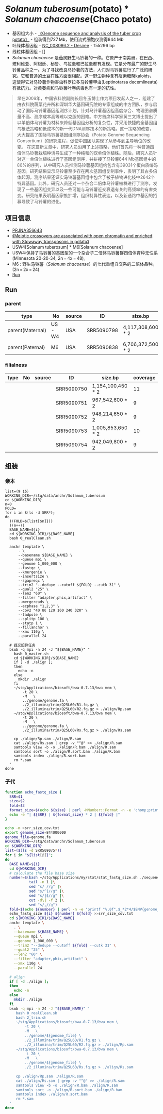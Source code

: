 # *Solanum tuberosum*(potato) * *Solanum chacoense*(Chaco potato)
+ 基因组大小 - [《Genome sequence and analysis of the tuber crop potato》](https://www.nature.com/articles/nature10158) - 组装得到727 Mb，使用流式细胞仪测得844 Mb
+ 叶绿体基因组 - [NC_008096.2 - Desiree](https://www.ncbi.nlm.nih.gov/nuccore/NC_008096.2) - 155296 bp
+ 线粒体基因组 - []
+ *Solanum chacoense* 是茄属野生马铃薯的一种。它原产于南美洲，在巴西、玻利维亚、阿根廷、秘鲁、乌拉圭和巴拉圭都有发现。它是分布最广的野生马铃薯品种之一。为了寻找改良马铃薯的方法，人们对马铃薯进行了广泛的研究。它和普通的土豆在性方面很相配。这一野生物种含有瘦素糖聚kaloids，这使得它对马铃薯作物害虫科罗拉多马铃薯甲虫(Leptinotarsa decemlineata)有抵抗力。对黄萎病和马铃薯叶卷病毒也有一定的抗性。

> 早在2006年，中国农科院副院长屈冬玉博士作为项目发起人之一，组建了由农科院蔬菜花卉所和深圳华大基因研究院的专家组成的中方团队，参与启动了国际马铃薯基因组测序计划。针对马铃薯基因组高度杂合、物理图谱质量不高、测序成本高等难以克服的困难。中方首席科学家黄三文博士提出了以单倍体马铃薯为材料来降低基因组分析的复杂性，并采用快捷的全基因组鸟枪法策略和低成本的新一代DNA测序技术的新策略。这一策略的改变，大大提高了国际马铃薯基因组测序协会（Potato Genome Sequencing Consortium）的研究进程，促使中国团队实现了从参与到主导地位的改变。
> 在这篇新文章中，研究人员沿用了上述策略，他们首先将一种普通四倍体马铃薯栽培种诱导生成了一种纯和的双单倍体植株。随后，研究人员针对这一单倍体植株进行了基因组测序，并拼接了马铃薯844 Mb基因组中的86%的序列，从中研究人员推测马铃薯基因组约包含有39031个蛋白质编码基因。研究结果显示马铃薯至少存在两次基因组复制事件，表明了其古多倍体起源。测序结果还证实马铃薯基因组中包含了被子植物进化枝中2642个特异基因。此外，研究人员还对一个杂合二倍体马铃薯植株进行了测序，发现了一些基因组变异以及一些可能与马铃薯近交衰退有关的高频率的有害突变。研究结果表明基因家族扩增，组织特异性表达，以及新通路中基因的招募导致了马铃薯的进化。

## 项目信息
+ [PRJNA356643](https://www.ncbi.nlm.nih.gov/bioproject/?term=PRJNA335820)
+ [《Meiotic crossovers are associated with open chromatin and enriched with Stowaway transposons in potato》](https://www.ncbi.nlm.nih.gov/pmc/articles/PMC5663088/)
+ USW4[Solanum tuberosum] * M6[Solanum chacoense]
+ USW4:保持了马铃薯的基因型的一个杂合子二倍体马铃薯群四倍体育种无性系 (Minnesota 20-20-34, 2n = 4x = 48),
+ M6 : 野生马铃薯（*Solanum chacoense*）的七代重组自交系的二倍体品种。 (2n = 2x = 24) 
+ [Run](https://trace.ncbi.nlm.nih.gov/Traces/study/?acc=PRJNA356643&go=go)

## Run

### parent
| type | No | source | ID | size.bp | coverage |
| --- | --- | --- | --- | --- | --- |
| parent(Maternal) | US-W4 | USA | SRR5090798 | 4,117,308,600 * 2 | 9 |
| parent(Paternal) | M6 | USA | SRR5090838 | 6,706,372,500 * 2 | 15 |

### filialness
| type | No | source | ID | size.bp | coverage |
| --- | --- | --- | --- | --- | --- |
| | | | SRR5090750 | 1,154,100,450 * 2 | 11 |
| | | | SRR5090751 | 967,542,600 * 2 | 9 |
| | | | SRR5090752 | 948,214,650 * 2 | 9 |
| | | | SRR5090753 | 1,005,853,650 * 2 | 10 |
| | | | SRR5090754 | 942,049,800 * 2 | 9 |

## 组装

### 亲本
```
list=(9 15)
WORKING_DIR=~/stq/data/anchr/Solanum_tuberosum
cd ${WORKING_DIR}
n=0
FOLD=
for i in $(ls -d SRR*);
do
  ((FOLD=${list[$n]}))
  ((n++))
  BASE_NAME=${i}
  cd ${WORKING_DIR}/${BASE_NAME}
  bash 0_realClean.sh
  
  anchr template \
      . \
      --basename ${BASE_NAME} \
      --queue mpi \
      --genome 1_000_000 \
      --fastqc \
      --kmergenie \
      --insertsize \
      --sgapreqc \
      --trim2 "--dedupe --cutoff ${FOLD} --cutk 31" \
      --qual2 "25" \
      --len2 "60" \
      --filter "adapter,phix,artifact" \
      --mergereads \
      --ecphase "1,2,3" \
      --cov2 "40 80 120 160 240 320" \
      --tadpole \
      --splitp 100 \
      --statp 1 \
      --fillanchor \
      --xmx 110g \
      --parallel 24
  
  # 提交超算任务
  bsub -q mpi -n 24 -J "${BASE_NAME}" "
    bash 0_master.sh
    cd ${WORKING_DIR}/${BASE_NAME}
    if [ -d ./align ];
    then
      echo -n
    else
      mkdir ./align
    fi
    ~/stq/Applications/biosoft/bwa-0.7.13/bwa mem \
        -t 20 \
        -M   \
        ../genome/genome.fa \
        ./2_illumina/trim/Q25L60/R1.fq.gz \
        ./2_illumina/trim/Q25L60/R2.fq.gz > ./align/Rp.sam
    ~/stq/Applications/biosoft/bwa-0.7.13/bwa mem \
        -t 20 \
        -M   \
        ../genome/genome.fa \
        ./2_illumina/trim/Q25L60/Rs.fq.gz > ./align/Rs.sam
        
    cp ./align/Rp.sam ./align/R.sam
    cat ./align/Rs.sam | grep -v "^@" >> ./align/R.sam
    samtools view -b -o ./align/R.bam ./align/R.sam
    samtools sort -o ./align/R.sort.bam ./align/R.bam
    samtools index ./align/R.sort.bam
    rm *.sam
  "
done
```

### 子代
```bash
function echo_fastq_size {
  SRR=$1
  size=$2
  fold=$3
  format_size=$(echo ${size} | perl -MNumber::Format -n -e 'chomp;print Number::Format::format_number($_)')
  echo -e "| ${SRR} | ${format_size} * 2 | ${fold} |"
}

echo -n >srr_size_cov.txt
export genome_size=844000000
genome_file=genome.fa
WORKING_DIR=~/stq/data/anchr/Solanum_tuberosum
cd ${WORKING_DIR}
list=($(ls -d SRR509075*))
for i in "${list[@]}";
do
  BASE_NAME=${i}
  cd ${WORKING_DIR}
  # calculate the file base size
  number=$(bash ~/stq/Applications/my/stat/stat_fastq_size.sh ./sequence_data/${BASE_NAME}_1.fastq.gz |\
           tail -n 1 |\
           sed "s/ //g" |\
           sed "s/^|//g" |\
           sed "s/|$//g" |\
           cut -d\| -f 2 |\
           sed "s/,//g")
  fold=$(echo ${number} | perl -n -e 'printf "%.0f",$_*2*4/$ENV{genome_size}')
  echo_fastq_size ${i} ${number} ${fold} >>srr_size_cov.txt
  cd ${WORKING_DIR}/${BASE_NAME}
  anchr template \
    . \
    --basename ${BASE_NAME} \
    --queue mpi \
    --genome 1_000_000 \
    --trim2 "--dedupe --cutoff ${fold} --cutk 31" \
    --qual2 "25" \
    --len2 "60" \
    --filter "adapter,phix,artifact" \
    --xmx 110g \
    --parallel 24
    
  # align
  if [ -d ./align ];
  then
    echo -n
  else
    mkdir ./align
  fi
  bsub -q mpi -n 24 -J "${BASE_NAME}" '
     bash 0_realClean.sh
     bash 2_trim.sh
     ~/stq/Applications/biosoft/bwa-0.7.13/bwa mem \
         -t 20 \
         -M   \
         ../genome/${genome_file} \
         ./2_illumina/trim/Q25L60/R1.fq.gz \
         ./2_illumina/trim/Q25L60/R2.fq.gz > ./align/Rp.sam
     ~/stq/Applications/biosoft/bwa-0.7.13/bwa mem \
         -t 20 \
         -M   \
         ../genome/${genome_file} \
         ./2_illumina/trim/Q25L60/Rs.fq.gz > ./align/Rs.sam
         
     cp ./align/Rp.sam ./align/R.sam
     cat ./align/Rs.sam | grep -v "^@" >> ./align/R.sam
     samtools view -b -o ./align/R.bam ./align/R.sam
     samtools sort -o ./align/R.sort.bam ./align/R.bam
     samtools index ./align/R.sort.bam
     rm *.sam
  '
done
```

